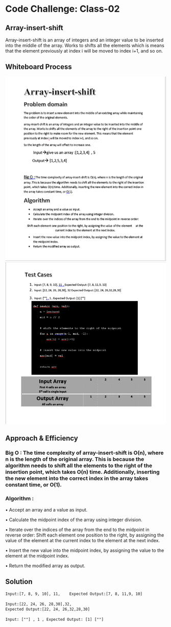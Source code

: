 # Code Challenge: Class-02
## Array-insert-shift
Array-insert-shift is an array of integers and an integer value to be inserted into the middle of the array. Works to shifts all the elements  which is means that the element previously at index i will be moved to index i+1, and so on.

## Whiteboard Process
![cc](./cc2p1.png)
![cc](./cc2p2.png)

## Approach & Efficiency
### Big O : The time complexity of array-insert-shift is O(n), where n is the length of the original array. This is because the algorithm needs to shift all the elements to the right of the insertion point, which takes O(n) time. Additionally, inserting the new element into the correct index in the array takes constant time, or O(1). 

### Algorithm :
•	Accept an array and a value as input.

•	Calculate the midpoint index of the array using integer division.

•	Iterate over the indices of the array from the end to the midpoint in reverse order:  Shift each element one position to the right, by assigning the value of the element at the current index to the element at the next index.

•	Insert the new value into the midpoint index, by assigning the value to the element at the midpoint index.

•	Return the modified array as output.

## Solution


	Input:[7, 8, 9, 10], 11,    Expected Output:[7, 8, 11,9, 10]

	Input:[22, 24, 26, 28,30],32,
    Expected Output:[22, 24, 26,32,28,30]
    
	Input: [""] , 1 , Expected Output: [1] [""]

